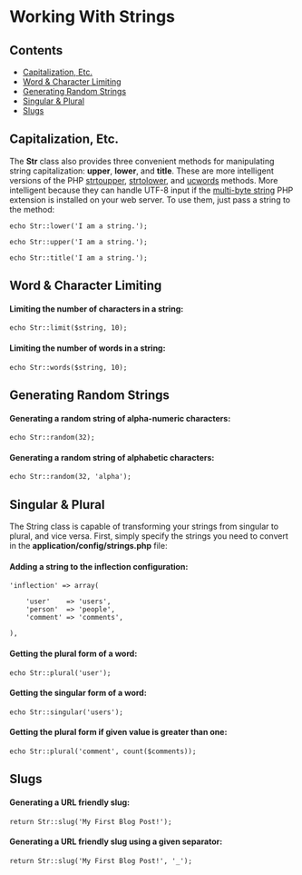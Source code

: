 # Working With Strings

## Contents

- [Capitalization, Etc.](#capitalization)
- [Word & Character Limiting](#limits)
- [Generating Random Strings](#random)
- [Singular & Plural](#singular-and-plural)
- [Slugs](#slugs)

<a name="capitalization"></a>
## Capitalization, Etc.

The **Str** class also provides three convenient methods for manipulating string capitalization: **upper**, **lower**, and **title**. These are more intelligent versions of the PHP [strtoupper](http://php.net/manual/en/function.strtoupper.php), [strtolower](http://php.net/manual/en/function.strtolower.php), and [ucwords](http://php.net/manual/en/function.ucwords.php) methods. More intelligent because they can handle UTF-8 input if the [multi-byte string](http://php.net/manual/en/book.mbstring.php) PHP extension is installed on your web server. To use them, just pass a string to the method:

	echo Str::lower('I am a string.');

	echo Str::upper('I am a string.');

	echo Str::title('I am a string.');

<a name="limits"></a>
## Word & Character Limiting

#### Limiting the number of characters in a string:

	echo Str::limit($string, 10);

#### Limiting the number of words in a string:

	echo Str::words($string, 10);

<a name="random"></a>
## Generating Random Strings

#### Generating a random string of alpha-numeric characters:

	echo Str::random(32);

#### Generating a random string of alphabetic characters:

	echo Str::random(32, 'alpha');

<a name="singular-and-plural"></a>
## Singular & Plural

The String class is capable of transforming your strings from singular to plural, and vice versa. First, simply specify the strings you need to convert in the **application/config/strings.php** file:

#### Adding a string to the inflection configuration:

	'inflection' => array(

		'user'    => 'users',
		'person'  => 'people',
		'comment' => 'comments',

	),

#### Getting the plural form of a word:

	echo Str::plural('user');

#### Getting the singular form of a word:

	echo Str::singular('users');

#### Getting the plural form if given value is greater than one:

	echo Str::plural('comment', count($comments));

<a name="slugs"></a>
## Slugs

#### Generating a URL friendly slug:

	return Str::slug('My First Blog Post!');

#### Generating a URL friendly slug using a given separator:

	return Str::slug('My First Blog Post!', '_');

